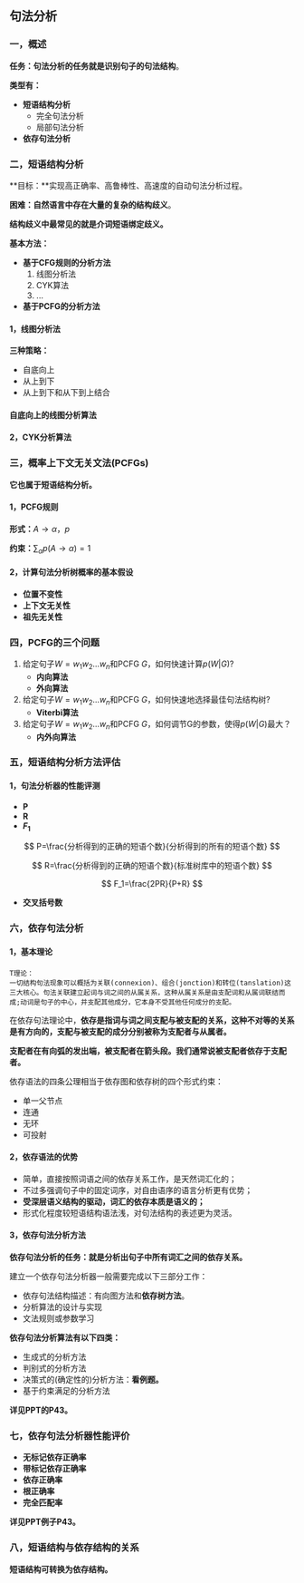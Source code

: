 ## 句法分析

### 一，概述

**任务：**句法分析的任务就是识别句子的**句法结构**。

**类型有：**

- **短语结构分析**
  - 完全句法分析
  - 局部句法分析
- **依存句法分析**

### 二，短语结构分析

**目标：**实现高正确率、高鲁棒性、高速度的自动句法分析过程。 

**困难：**自然语言中存在大量的复杂的**结构歧义**。

**结构歧义中最常见的就是介词短语绑定歧义。**

**基本方法：**

- **基于CFG规则的分析方法**
  1. 线图分析法
  2. CYK算法
  3. ...
- **基于PCFG的分析方法**

#### 1，线图分析法

**三种策略：**

- 自底向上
- 从上到下
- 从上到下和从下到上结合

#### 自底向上的线图分析算法

#### 2，CYK分析算法

### 三，概率上下文无关文法(PCFGs)

**它也属于短语结构分析。**

#### 1，PCFG规则

**形式：**$A\rightarrow\alpha，p$

**约束：**$\sum_{\alpha}p(A\rightarrow \alpha)=1$

#### 2，计算句法分析树概率的基本假设

- **位置不变性**
- **上下文无关性**
- **祖先无关性**

### 四，PCFG的三个问题

1. 给定句子$W=w_1w_2…w_n$和PCFG $G$，如何快速计算$p(W|G)$?
   - **内向算法**
   - **外向算法**
2. 给定句子$W=w_1w_2…w_n$和PCFG $G$，如何快速地选择最佳句法结构树?
   - **Viterbi算法**
3. 给定句子$W=w_1w_2…w_n$和PCFG $G$，如何调节G的参数，使得$p(W|G)$最大？
   - **内外向算法**

### 五，短语结构分析方法评估

#### 1，句法分析器的性能评测

- **P**
- **R**
- **$F_1$**

$$
P=\frac{分析得到的正确的短语个数}{分析得到的所有的短语个数}
$$

$$
R=\frac{分析得到的正确的短语个数}{标准树库中的短语个数}
$$

$$
F_1=\frac{2PR}{P+R}
$$



- **交叉括号数**

### 六，依存句法分析

#### 1，基本理论

```
T理论：
一切结构句法现象可以概括为关联(connexion)、组合(jonction)和转位(tanslation)这三大核心。句法关联建立起词与词之间的从属关系，这种从属关系是由支配词和从属词联结而成;动词是句子的中心，并支配其他成分，它本身不受其他任何成分的支配。
```

在依存句法理论中，**依存是指词与词之间支配与被支配的关系，这种不对等的关系是有方向的，**支配与被支配的成分分别被称为**支配者与从属者。**

**支配者在有向弧的发出端，被支配者在箭头段。我们通常说被支配者依存于支配者。**

依存语法的四条公理相当于依存图和依存树的四个形式约束：

- 单一父节点
- 连通
- 无环
- 可投射

#### 2，依存语法的优势

- 简单，直接按照词语之间的依存关系工作，是天然词汇化的；
- 不过多强调句子中的固定词序，对自由语序的语言分析更有优势；
- **受深层语义结构的驱动，词汇的依存本质是语义的；**
- 形式化程度较短语结构语法浅，对句法结构的表述更为灵活。

#### 3，依存句法分析方法

**依存句法分析的任务：就是分析出句子中所有词汇之间的依存关系。**

建立一个依存句法分析器一般需要完成以下三部分工作：

- 依存句法结构描述：有向图方法和**依存树方法**。
- 分析算法的设计与实现
- 文法规则或参数学习

**依存句法分析算法有以下四类：**

- 生成式的分析方法
- 判别式的分析方法
- 决策式的(确定性的)分析方法：**看例题。**
- 基于约束满足的分析方法

**详见PPT的P43。**

### 七，依存句法分析器性能评价

- **无标记依存正确率**
- **带标记依存正确率**
- **依存正确率**
- **根正确率**
- **完全匹配率**

**详见PPT例子P43。**

### 八，短语结构与依存结构的关系

**短语结构可转换为依存结构。**











